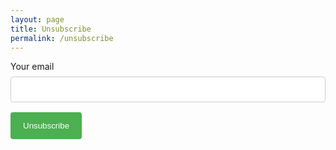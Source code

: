 ```yaml
---
layout: page
title: Unsubscribe
permalink: /unsubscribe
---
```


<style type="text/css">
    input[type=email] {
        width: 100%;
        padding: 12px 20px;
        margin: 8px 0;
        display: inline-block;
        border: 1px solid #ccc;
        border-radius: 4px;
        box-sizing: border-box;
    }

    button {
        background-color: #4CAF50;
        color: white;
        padding: 14px 20px;
        margin: 8px 0;
        border: none;
        border-radius: 4px;
        cursor: pointer;
    }

    button:hover {
        background-color: #45a049;
    }
</style>

<form action="https://formsubmit.co/2fbaff1baa2edf1cab112c50135fdf9b" method="POST">
    <input type="hidden" name="_next" value="{{ site.url }}/unsubscribed"/>
    <input type="hidden" name="_subject" value="Unsubscribe Me"/>
    <label for="email">Your email</label>
    <input id="email" class="field field-text" name="email" size="25" maxlength="255" type="email"
        required="required"/>
    <button type="submit">Unsubscribe</button>
</form>
